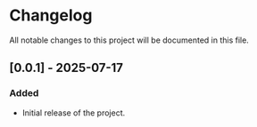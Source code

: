 # Changelog

All notable changes to this project will be documented in this file.

## \[0.0.1] - 2025-07-17

### Added

* Initial release of the project.
